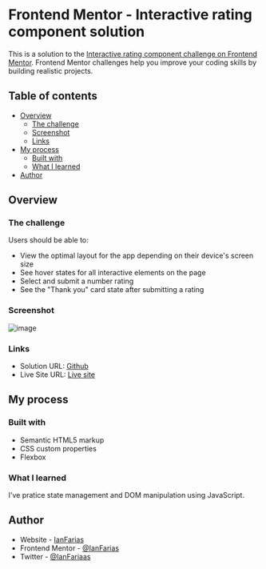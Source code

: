 # Frontend Mentor - Interactive rating component solution

This is a solution to the [Interactive rating component challenge on Frontend Mentor](https://www.frontendmentor.io/challenges/interactive-rating-component-koxpeBUmI). Frontend Mentor challenges help you improve your coding skills by building realistic projects. 

## Table of contents

- [Overview](#overview)
  - [The challenge](#the-challenge)
  - [Screenshot](#screenshot)
  - [Links](#links)
- [My process](#my-process)
  - [Built with](#built-with)
  - [What I learned](#what-i-learned)
- [Author](#author)


## Overview

### The challenge

Users should be able to:

- View the optimal layout for the app depending on their device's screen size
- See hover states for all interactive elements on the page
- Select and submit a number rating
- See the "Thank you" card state after submitting a rating

### Screenshot

![image](https://user-images.githubusercontent.com/64112672/181067385-bc3b8db1-98ca-4449-b793-06120f1e8917.png)

### Links

- Solution URL: [Github](https://github.com/IanFarias/interactive-rating-component-main)
- Live Site URL: [Live site](https://ianfarias.github.io/interactive-rating-component-main/)

## My process

### Built with

- Semantic HTML5 markup
- CSS custom properties
- Flexbox

### What I learned

I've pratice state management and DOM manipulation using JavaScript.

## Author

- Website - [IanFarias](https://www.linkedin.com/in/ianfariaspaix%C3%A3o/)
- Frontend Mentor - [@IanFarias](https://www.frontendmentor.io/profile/IanFarias)
- Twitter - [@IanFariaas](https://twitter.com/IanFariaas)